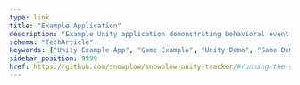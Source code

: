 ```yaml
---
type: link
title: "Example Application"
description: "Example Unity application demonstrating behavioral event tracking implementation with Unity tracker."
schema: "TechArticle"
keywords: ["Unity Example App", "Game Example", "Unity Demo", "Game Demo", "Unity Sample", "Game Development"]
sidebar_position: 9999
href: https://github.com/snowplow/snowplow-unity-tracker/#running-the-snowplow-demo-game
---
```


